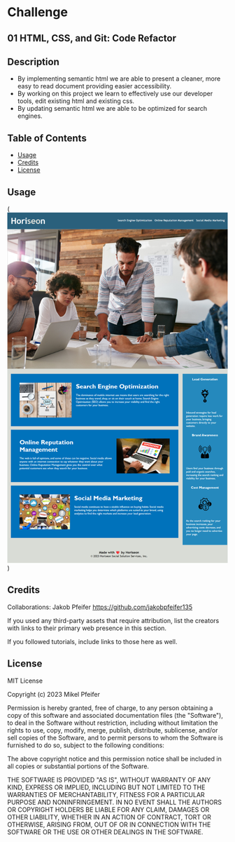 # Challenge

## 01 HTML, CSS, and Git: Code Refactor

## Description 

- By implementing semantic html we are able to present a cleaner, more easy to read document providing easier accessibility. 
- By working on this project we learn to effectively use our developer tools, edit existing html and existing css. 
- By updating semantic html we are able to be optimized for search engines. 

## Table of Contents 

- [Usage](#usage)
- [Credits](#credits)
- [License](#license)

## Usage
(![Project](assets/images/horiseon.png))

## Credits

Collaborations: Jakob Pfeifer https://github.com/jakobpfeifer135

If you used any third-party assets that require attribution, list the creators with links to their primary web presence in this section.

If you followed tutorials, include links to those here as well.

## License

MIT License

Copyright (c) 2023 Mikel Pfeifer

Permission is hereby granted, free of charge, to any person obtaining a copy
of this software and associated documentation files (the "Software"), to deal
in the Software without restriction, including without limitation the rights
to use, copy, modify, merge, publish, distribute, sublicense, and/or sell
copies of the Software, and to permit persons to whom the Software is
furnished to do so, subject to the following conditions:

The above copyright notice and this permission notice shall be included in all
copies or substantial portions of the Software.

THE SOFTWARE IS PROVIDED "AS IS", WITHOUT WARRANTY OF ANY KIND, EXPRESS OR
IMPLIED, INCLUDING BUT NOT LIMITED TO THE WARRANTIES OF MERCHANTABILITY,
FITNESS FOR A PARTICULAR PURPOSE AND NONINFRINGEMENT. IN NO EVENT SHALL THE
AUTHORS OR COPYRIGHT HOLDERS BE LIABLE FOR ANY CLAIM, DAMAGES OR OTHER
LIABILITY, WHETHER IN AN ACTION OF CONTRACT, TORT OR OTHERWISE, ARISING FROM,
OUT OF OR IN CONNECTION WITH THE SOFTWARE OR THE USE OR OTHER DEALINGS IN THE
SOFTWARE.
